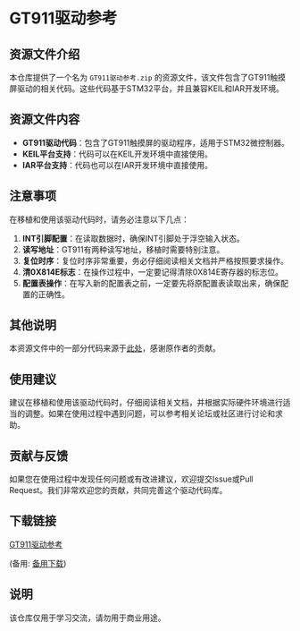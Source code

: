 # GT911驱动参考

## 资源文件介绍

本仓库提供了一个名为 `GT911驱动参考.zip` 的资源文件，该文件包含了GT911触摸屏驱动的相关代码。这些代码基于STM32平台，并且兼容KEIL和IAR开发环境。

## 资源文件内容

- **GT911驱动代码**：包含了GT911触摸屏的驱动程序，适用于STM32微控制器。
- **KEIL平台支持**：代码可以在KEIL开发环境中直接使用。
- **IAR平台支持**：代码也可以在IAR开发环境中直接使用。

## 注意事项

在移植和使用该驱动代码时，请务必注意以下几点：

1. **INT引脚配置**：在读取数据时，确保INT引脚处于浮空输入状态。
2. **读写地址**：GT911有两种读写地址，移植时需要特别注意。
3. **复位时序**：复位时序非常重要，务必仔细阅读相关文档并严格按照要求操作。
4. **清0X814E标志**：在操作过程中，一定要记得清除0X814E寄存器的标志位。
5. **配置表操作**：在写入新的配置表之前，一定要先将原配置表读取出来，确保配置的正确性。

## 其他说明

本资源文件中的一部分代码来源于[此处](https://www.cnblogs.com/DarkBright/p/10730346.html)，感谢原作者的贡献。

## 使用建议

建议在移植和使用该驱动代码时，仔细阅读相关文档，并根据实际硬件环境进行适当的调整。如果在使用过程中遇到问题，可以参考相关论坛或社区进行讨论和求助。

## 贡献与反馈

如果您在使用过程中发现任何问题或有改进建议，欢迎提交Issue或Pull Request。我们非常欢迎您的贡献，共同完善这个驱动代码库。

## 下载链接
[GT911驱动参考](https://pan.quark.cn/s/358fb5733cdc) 

(备用: [备用下载](https://pan.baidu.com/s/17gxbzjVwm3tTg21N3c01mw?pwd=1234))

## 说明

该仓库仅用于学习交流，请勿用于商业用途。
